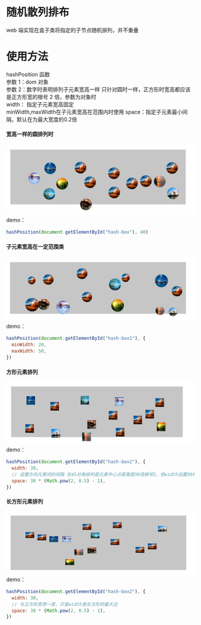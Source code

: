 # 随机散列排布

web 端实现在盒子类将指定的子节点随机排列，并不重叠

# 使用方法

hashPosition 函数<br>
参数 1：dom 对象<br>
参数 2：数字时表明排列子元素宽高一样 只针对圆时一样，正方形时宽高都应该是正方形宽的根号 2 倍，参数为对象时<br>
width： 指定子元素宽高固定<br>
minWidth,maxWidth在子元素宽高在范围内时使用
space：指定子元素最小间隔，默认在为最大宽度的0.2倍

#### 宽高一样的圆排列时

![avatar](./images/demo1.png)
demo：

```js
hashPosition(document.getElementById("hash-box"), 40)
```

#### 子元素宽高在一定范围类

![avatar](./images/demo2.png)
demo：

```js
hashPosition(document.getElementById("hash-box1"), {
  minWidth: 20,
  maxWidth: 50,
})
```

#### 方形元素排列

![avatar](./images/demo3.png)
demo：

```js
hashPosition(document.getElementById("hash-box2"), {
  width: 30,
  // 设置方向元素间的间隔 在45对角排列是元素中心点距离是30倍根号2，但width设置30时最小间距是30*0.2，这时需要手动调整间距
  space: 30 * (Math.pow(2, 0.5) - 1),
})
```

#### 长方形元素排列

![avatar](./images/demo4.png)
demo：

```js
hashPosition(document.getElementById("hash-box2"), {
  width: 30,
  // 与正方形思想一直，只是width是长方形的最大边
  space: 30 * (Math.pow(2, 0.5) - 1),
})
```
